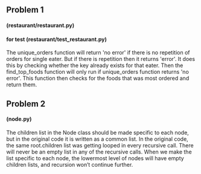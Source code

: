 ## Problem 1
#### (restaurant/restaurant.py)
#### for test (restaurant/test_restaurant.py)

The unique_orders function will return 'no error' if there is no repetition of orders for single eater.
But if there is repetition then it returns 'error'.
It does this by checking whether the key already exists for that eater.
Then the find_top_foods function will only run if unique_orders function returns 'no error'.
This function then checks for the foods that was most ordered and return them.


## Problem 2

#### (node.py)

The children list in the Node class should be made specific to each node, but in the original code it is written as a common list.
In the original code, the same root.children list was getting looped in every recursive call.
There will never be an empty list in any of the recursive calls.
When we make the list specific to each node, the lowermost level of nodes will have empty children lists, and recursion won’t continue further.
